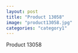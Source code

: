 ```yaml
---
layout: post
title: "Product 13058"
image: "product13058.jpg"
categories: "category1"
---
```

Product 13058
